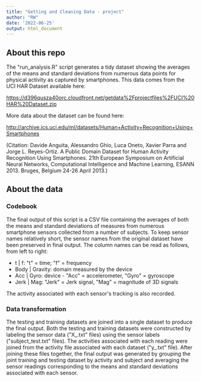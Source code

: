 ```yaml
---
title: "Getting and Cleaning Data - project"
author: "RW"
date: '2022-06-25'
output: html_document
---
```


## About this repo

The "run_analysis.R" script generates a tidy dataset showing the averages of the means and standard deviations from numerous data points for physical activity as captured by smartphones. This data comes from the UCI HAR Dataset available here:

https://d396qusza40orc.cloudfront.net/getdata%2Fprojectfiles%2FUCI%20HAR%20Dataset.zip

More data about the dataset can be found here:

http://archive.ics.uci.edu/ml/datasets/Human+Activity+Recognition+Using+Smartphones

(Citation: Davide Anguita, Alessandro Ghio, Luca Oneto, Xavier Parra and Jorge L. Reyes-Ortiz. A Public Domain Dataset for Human Activity Recognition Using Smartphones. 21th European Symposium on Artificial Neural Networks, Computational Intelligence and Machine Learning, ESANN 2013. Bruges, Belgium 24-26 April 2013.)

## About the data

### Codebook

The final output of this script is a CSV file containing the averages of both the means and standard deviations of measures from numerous smartphone sensors collected from a number of subjects. To keep sensor names relatively short, the sensor names from the original dataset have been preserved in final output. The column names can be read as follows, from left to right:

* t | f: "t" = time; "f" = frequency
* Body | Gravity: domain measured by the device
* Acc | Gyro: device - "Acc" = accelerometer, "Gyro" = gyroscope
* Jerk | Mag: "Jerk" = Jerk signal, "Mag" = magnitude of 3D signals

The activity associated with each sensor's tracking is also recorded.

### Data transformation

The testing and training datasets are joined into a single dataset to produce the final output. Both the testing and training datasets were constructed by labeling the sensor data ("X_.txt" files) using the sensor labels ("subject_test.txt" files). The activities associated with each reading were joined from the activity file associated with each dataset ("y_.txt" file). After joining these files together, the final output was generated by grouping the joint training and testing dataset by activity and subject and averaging the sensor readings corresponding to the means and standard deviations associated with each sensor.
